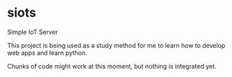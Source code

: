 # siots
Simple IoT Server

This project is being used as a study method for me to learn how to develop web apps and learn python.

Chunks of code might work at this moment, but nothing is integrated yet.
